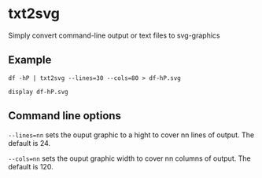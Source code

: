 # txt2svg
Simply convert command-line output or text files to svg-graphics

## Example

`df -hP | txt2svg --lines=30 --cols=80 > df-hP.svg`

`display df-hP.svg`

## Command line options

`--lines=nn` sets the ouput graphic to a hight to cover nn lines of output. The default is 24.

`--cols=nn` sets the ouput graphic width to cover nn columns of output. The default is 120.
